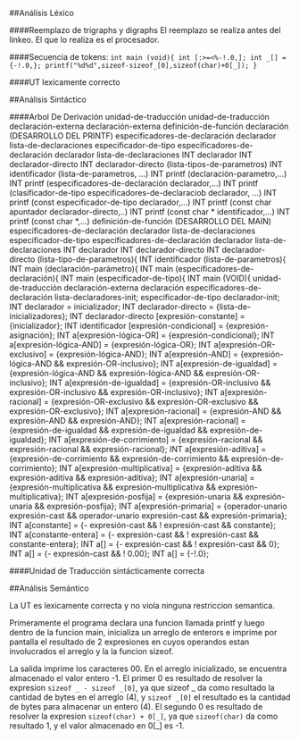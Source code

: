 ##Análisis Léxico

####Reemplazo de trigraphs y digraphs 
El reemplazo se realiza antes del linkeo. El que lo realiza es el procesador. 

####Secuencia de tokens:
`int main (void){ int [:>=<%-!.0,]; int _[] = {-!.0,}; printf("%d%d",sizeof-sizeof_[0],sizeof(char)+0[_]); }`

####UT lexicamente correcto 

##Análisis Sintáctico

####Arbol De Derivación
unidad-de-traducción unidad-de-traducción declaración-externa declaración-externa definición-de-función declaración (DESARROLLO DEL PRINTF)
especificadores-de-declaración declarador lista-de-declaraciones especificador-de-tipo especificadores-de-declaración declarador lista-de-declaraciones INT declarador INT declarador-directo INT declarador-directo (lista-tipos-de-parametros) INT identificador (lista-de-parametros, ...) INT printf (declaración-parametro,...) INT printf (especificadores-de-declaración declarador,...) INT printf (clasificador-de-tipo especificadores-de-declaraciob declarador, ...) INT printf (const especificador-de-tipo declarador,...) INT printf (const char apuntador declarador-directo,..) INT printf (const char * identificador,...) INT printf (const char *,...) definición-de-función (DESARROLLO DEL MAIN) especificadores-de-declaración declarador lista-de-declaraciones especificador-de-tipo especificadores-de-declaración declarador lista-de-declaraciones INT declarador INT declarador-directo INT declarador-directo (lista-tipo-de-parametros){ INT identificador (lista-de-parametros){ INT main (declaración-parámetro){ INT main (especificadores-de-declaración){ INT main (especificador-de-tipo){ INT main (VOID){
unidad-de-traducción declaración-externa declaración especificadores-de-declaración lista-declaradores-init; especificador-de-tipo declarador-init; INT declarador = inicializador; INT declarador-directo = {lista-de-inicializadores}; INT declarador-directo [expresión-constante] = {inicializador}; INT identificador [expresión-condicional] = {expresión-asignación}; INT a[expresión-lógica-OR] = {expresión-condicional}; INT a[expresión-lógica-AND] = {expresión-lógica-OR}; INT a[expresión-OR-exclusivo] = {expresión-lógica-AND}; INT a[expresión-AND] = {expresión-lógica-AND && expresión-OR-inclusivo}; INT a[expresión-de-igualdad] = {expresión-lógica-AND && expresión-lógica-AND && expresión-OR-inclusivo}; INT a[expresión-de-igualdad] = {expresión-OR-inclusivo && expresión-OR-inclusivo && expresión-OR-inclusivo}; INT a[expresión-racional] = {expresión-OR-exclusivo && expresión-OR-exclusivo && expresión-OR-exclusivo}; INT a[expresión-racional] = {expresión-AND && expresión-AND && expresión-AND}; INT a[expresión-racional] = {expresión-de-igualdad && expresión-de-igualdad && expresión-de-igualdad}; INT a[expresión-de-corrimiento] = {expresión-racional && expresión-racional && expresión-racional}; INT a[expresión-aditiva] = {expresión-de-corrimiento && expresión-de-corrimiento && expresión-de-corrimiento}; INT a[expresión-multiplicativa] = {expresión-aditiva && expresión-aditiva && expresión-aditiva}; INT a[expresión-unaria] = {expresión-multiplicativa && expresión-multiplicativa && expresión-multiplicativa}; INT a[expresión-posfija] = {expresión-unaria && expresión-unaria && expresión-posfija}; INT a[expresión-primaria] = {operador-unario expresión-cast && operador-unario expresión-cast && expresión-primaria}; INT a[constante] = {- expresión-cast && ! expresión-cast && constante}; INT a[constante-entera] = {- expresión-cast && ! expresión-cast && constante-entera}; INT a[] = {- expresión-cast && ! expresión-cast && 0}; INT a[] = {- expresión-cast && ! 0.00}; INT a[] = {-!.0};

####Unidad de Traducción sintácticamente correcta

##Análisis Semántico

La UT es lexicamente correcta y no viola ninguna restriccion semantica.

Primeramente el programa declara una funcion llamada printf y luego dentro de la funcion main, inicializa un arreglo de enterors e imprime por pantalla el resultado de 2 expresiones en cuyos operandos estan involucrados el arreglo y la la funcion sizeof.

La salida imprime los caracteres 00. En el arreglo inicializado, se encuentra almacenado el valor entero -1. El primer 0 es resultado de resolver la expresion `sizeof _ - sizeof _[0]`, ya que sizeof _ da como resultado la cantidad de bytes en el arreglo (4), y `sizeof _[0]` el resultado es la cantidad de bytes para almacenar un entero (4). El segundo 0 es resultado de resolver la expresion `sizeof(char) + 0[_]`, ya que `sizeof(char)` da como resultado 1, y el valor almacenado en 0[_] es -1.
